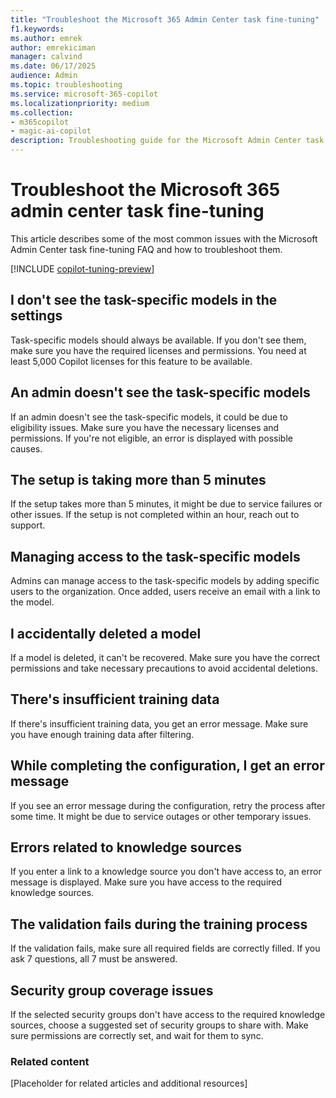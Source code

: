 ```yaml
---
title: "Troubleshoot the Microsoft 365 Admin Center task fine-tuning"
f1.keywords:
ms.author: emrek
author: emrekiciman
manager: calvind
ms.date: 06/17/2025
audience: Admin
ms.topic: troubleshooting
ms.service: microsoft-365-copilot
ms.localizationpriority: medium
ms.collection:
- m365copilot
- magic-ai-copilot
description: Troubleshooting guide for the Microsoft Admin Center task fine-tuning FAQ.
---
```


# Troubleshoot the Microsoft 365 admin center task fine-tuning

This article describes some of the most common issues with the Microsoft Admin Center task fine-tuning FAQ and how to troubleshoot them.

[!INCLUDE [copilot-tuning-preview](includes/copilot-tuning-preview.md)]

## I don't see the task-specific models in the settings

Task-specific models should always be available. If you don't see them, make sure you have the required licenses and permissions. You need at least 5,000 Copilot licenses for this feature to be available.

## An admin doesn't see the task-specific models

If an admin doesn't see the task-specific models, it could be due to eligibility issues. Make sure you have the necessary licenses and permissions. If you're not eligible, an error is displayed with possible causes.

## The setup is taking more than 5 minutes

If the setup takes more than 5 minutes, it might be due to service failures or other issues. If the setup is not completed within an hour, reach out to support.

## Managing access to the task-specific models

Admins can manage access to the task-specific models by adding specific users to the organization. Once added, users receive an email with a link to the model.

## I accidentally deleted a model

If a model is deleted, it can't be recovered. Make sure you have the correct permissions and take necessary precautions to avoid accidental deletions.

## There's insufficient training data

If there's insufficient training data, you get an error message. Make sure you have enough training data after filtering.

## While completing the configuration, I get an error message

If you see an error message during the configuration, retry the process after some time. It might be due to service outages or other temporary issues.

## Errors related to knowledge sources

If you enter a link to a knowledge source you don't have access to, an error message is displayed. Make sure you have access to the required knowledge sources.

## The validation fails during the training process

If the validation fails, make sure all required fields are correctly filled. If you ask 7 questions, all 7 must be answered.

## Security group coverage issues

If the selected security groups don't have access to the required knowledge sources, choose a suggested set of security groups to share with. Make sure permissions are correctly set, and wait for them to sync.

### Related content

[Placeholder for related articles and additional resources]



